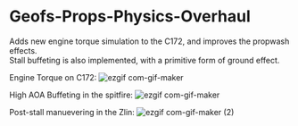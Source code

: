 # Geofs-Props-Physics-Overhaul
Adds new engine torque simulation to the C172, and improves the propwash effects.<br>
Stall buffeting is also implemented, with a primitive form of ground effect.


Engine Torque on C172:
![ezgif com-gif-maker](https://user-images.githubusercontent.com/79466778/166725713-f1725e86-05b1-4873-af74-75ca6cdcdf43.gif)


High AOA Buffeting in the spitfire:
![ezgif com-gif-maker](https://user-images.githubusercontent.com/79466778/167025450-63552b84-ad10-42ed-a5db-4452ebe93af9.gif)


Post-stall manuevering in the Zlin:
![ezgif com-gif-maker (2)](https://user-images.githubusercontent.com/79466778/167025743-516a364c-453c-4611-8ff7-782b0a3b2aff.gif)
